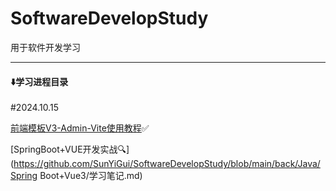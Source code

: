 # SoftwareDevelopStudy
用于软件开发学习

------

#### ⬇️学习进程目录

#2024.10.15

[前端模板V3-Admin-Vite使用教程](https://github.com/SunYiGui/SoftwareDevelopStudy/blob/main/front/Vue3/%E6%A8%A1%E6%9D%BF/V3%20Admin%20Vite/V3%20Admin%20Vite%E6%95%99%E7%A8%8B.md)✅

[SpringBoot+VUE开发实战🔍](https://github.com/SunYiGui/SoftwareDevelopStudy/blob/main/back/Java/Spring Boot+Vue3/学习笔记.md)



